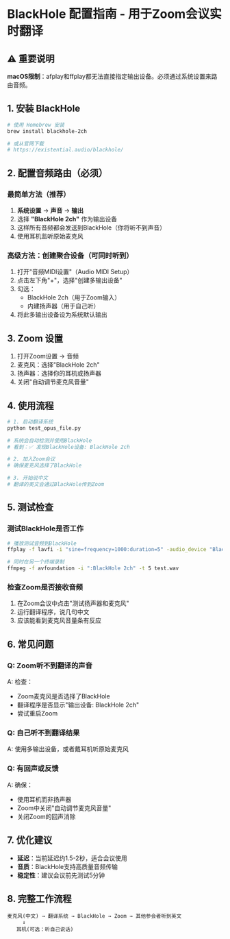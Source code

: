 # BlackHole 配置指南 - 用于Zoom会议实时翻译

## ⚠️ 重要说明

**macOS限制**：afplay和ffplay都无法直接指定输出设备。必须通过系统设置来路由音频。

## 1. 安装 BlackHole

```bash
# 使用 Homebrew 安装
brew install blackhole-2ch

# 或从官网下载
# https://existential.audio/blackhole/
```

## 2. 配置音频路由（必须）

### 最简单方法（推荐）

1. **系统设置** → **声音** → **输出**
2. 选择 **"BlackHole 2ch"** 作为输出设备
3. 这样所有音频都会发送到BlackHole（你将听不到声音）
4. 使用耳机监听原始麦克风

### 高级方法：创建聚合设备（可同时听到）

1. 打开"音频MIDI设置"（Audio MIDI Setup）
2. 点击左下角"+"，选择"创建多输出设备"
3. 勾选：
   - BlackHole 2ch（用于Zoom输入）
   - 内建扬声器（用于自己听）
4. 将此多输出设备设为系统默认输出

## 3. Zoom 设置

1. 打开Zoom设置 → 音频
2. 麦克风：选择"BlackHole 2ch"
3. 扬声器：选择你的耳机或扬声器
4. 关闭"自动调节麦克风音量"

## 4. 使用流程

```bash
# 1. 启动翻译系统
python test_opus_file.py

# 系统会自动检测并使用BlackHole
# 看到：✅ 发现BlackHole设备: BlackHole 2ch

# 2. 加入Zoom会议
# 确保麦克风选择了BlackHole

# 3. 开始说中文
# 翻译的英文会通过BlackHole传到Zoom
```

## 5. 测试检查

### 测试BlackHole是否工作
```bash
# 播放测试音频到BlackHole
ffplay -f lavfi -i "sine=frequency=1000:duration=5" -audio_device "BlackHole 2ch"

# 同时在另一个终端录制
ffmpeg -f avfoundation -i ":BlackHole 2ch" -t 5 test.wav
```

### 检查Zoom是否接收音频
1. 在Zoom会议中点击"测试扬声器和麦克风"
2. 运行翻译程序，说几句中文
3. 应该能看到麦克风音量条有反应

## 6. 常见问题

### Q: Zoom听不到翻译的声音
A: 检查：
- Zoom麦克风是否选择了BlackHole
- 翻译程序是否显示"输出设备: BlackHole 2ch"
- 尝试重启Zoom

### Q: 自己听不到翻译结果
A: 使用多输出设备，或者戴耳机听原始麦克风

### Q: 有回声或反馈
A: 确保：
- 使用耳机而非扬声器
- Zoom中关闭"自动调节麦克风音量"
- 关闭Zoom的回声消除

## 7. 优化建议

- **延迟**：当前延迟约1.5-2秒，适合会议使用
- **音质**：BlackHole支持高质量音频传输
- **稳定性**：建议会议前先测试5分钟

## 8. 完整工作流程

```
麦克风(中文) → 翻译系统 → BlackHole → Zoom → 其他参会者听到英文
     ↓
   耳机(可选：听自己说话)
```
